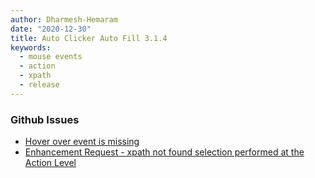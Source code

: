 ```yaml
---
author: Dharmesh-Hemaram
date: "2020-12-30"
title: Auto Clicker Auto Fill 3.1.4
keywords:
  - mouse events
  - action
  - xpath
  - release
---
```



### Github Issues
* [Hover over event is missing](https://github.com/Dhruv-Techapps/auto-click-auto-fill/issues/128)
* [Enhancement Request - xpath not found selection performed at the Action Level](https://github.com/Dhruv-Techapps/auto-click-auto-fill/issues/123)